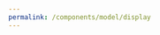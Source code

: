 ```yaml
---
permalink: /components/model/display
---
```

<!-- Start of /components/model/display -->
<div>
<a href='/model/' class='model-link'><img class="model-picture hover-shadow" id="model-picture" /></a>
<a href='/model/' class='model-link'><h6 id="model-name"></h6></a>
</div>
<!-- End of /components/model/display -->
